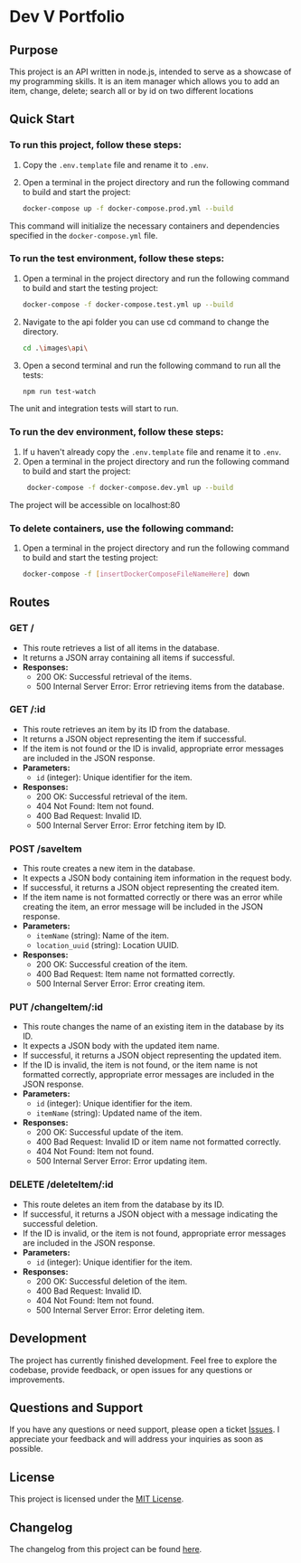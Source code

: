 # Dev V Portfolio

## Purpose

This project is an API written in node.js, intended to serve as a showcase of my programming skills.
It is an item manager which allows you to add an item, change, delete; search all or by id on two different locations 

## Quick Start

### To run this project, follow these steps:

1. Copy the `.env.template` file and rename it to `.env`.
2. Open a terminal in the project directory and run the following command to build and start the project:

    ```bash
    docker-compose up -f docker-compose.prod.yml --build
    ```

This command will initialize the necessary containers and dependencies specified in the `docker-compose.yml` file.

### To run the test environment, follow these steps:

1. Open a terminal in the project directory and run the following command to build and start the testing project:

    ```bash
    docker-compose -f docker-compose.test.yml up --build
    ```
2. Navigate to the api folder you can use cd command to change the directory.
    ```bash
    cd .\images\api\
    ```
2. Open a second terminal and run the following command to run all the tests:
    ```bash
    npm run test-watch
    ```
The unit and integration tests will start to run.

### To run the dev environment, follow these steps:
1. If u haven't already copy the `.env.template` file and rename it to `.env`.
2. Open a terminal in the project directory and run the following command to build and start the project:
   ```bash
    docker-compose -f docker-compose.dev.yml up --build
    ```
The project will be accessible on localhost:80

### To delete containers, use the following command:

1. Open a terminal in the project directory and run the following command to build and start the testing project:

    ```bash
    docker-compose -f [insertDockerComposeFileNameHere] down
    ```

## Routes

### GET /
- This route retrieves a list of all items in the database.
- It returns a JSON array containing all items if successful.
- **Responses:**
  - 200 OK: Successful retrieval of the items.
  - 500 Internal Server Error: Error retrieving items from the database.

### GET /:id
- This route retrieves an item by its ID from the database.
- It returns a JSON object representing the item if successful.
- If the item is not found or the ID is invalid, appropriate error messages are included in the JSON response.
- **Parameters:**
  - `id` (integer): Unique identifier for the item.
- **Responses:**
  - 200 OK: Successful retrieval of the item.
  - 404 Not Found: Item not found.
  - 400 Bad Request: Invalid ID.
  - 500 Internal Server Error: Error fetching item by ID.
  
### POST /saveItem
- This route creates a new item in the database.
- It expects a JSON body containing item information in the request body.
- If successful, it returns a JSON object representing the created item.
- If the item name is not formatted correctly or there was an error while creating the item,
  an error message will be included in the JSON response.
- **Parameters:**
  - `itemName` (string): Name of the item.
  - `location_uuid` (string): Location UUID.
- **Responses:**
  - 200 OK: Successful creation of the item.
  - 400 Bad Request: Item name not formatted correctly.
  - 500 Internal Server Error: Error creating item.

### PUT /changeItem/:id
- This route changes the name of an existing item in the database by its ID.
- It expects a JSON body with the updated item name.
- If successful, it returns a JSON object representing the updated item.
- If the ID is invalid, the item is not found, or the item name is not formatted correctly,
  appropriate error messages are included in the JSON response.
- **Parameters:**
  - `id` (integer): Unique identifier for the item.
  - `itemName` (string): Updated name of the item.
- **Responses:**
  - 200 OK: Successful update of the item.
  - 400 Bad Request: Invalid ID or item name not formatted correctly.
  - 404 Not Found: Item not found.
  - 500 Internal Server Error: Error updating item.

### DELETE /deleteItem/:id
- This route deletes an item from the database by its ID.
- If successful, it returns a JSON object with a message indicating the successful deletion.
- If the ID is invalid, or the item is not found, appropriate error messages are included in the JSON response.
- **Parameters:**
  - `id` (integer): Unique identifier for the item.
- **Responses:**
  - 200 OK: Successful deletion of the item.
  - 400 Bad Request: Invalid ID.
  - 404 Not Found: Item not found.
  - 500 Internal Server Error: Error deleting item.

## Development

The project has currently finished development. Feel free to explore the codebase, provide feedback, or open issues for any questions or improvements.

## Questions and Support

If you have any questions or need support, please open a ticket [Issues](https://github.com/EHB-MCT/portfolio-starter-DiepvensBent/issues). I appreciate your feedback and will address your inquiries as soon as possible.

## License

This project is licensed under the [MIT License](https://github.com/EHB-MCT/portfolio-starter-DiepvensBent/blob/main/LICENSE).

## Changelog

The changelog from this project can be found [here](https://github.com/EHB-MCT/portfolio-starter-DiepvensBent/blob/main/CHANGELOG.md).